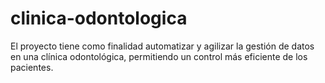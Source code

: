 # clinica-odontologica
El proyecto tiene como finalidad automatizar y agilizar la gestión de datos en una clínica odontológica, permitiendo un control más eficiente de los pacientes. 
